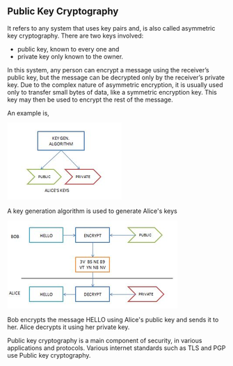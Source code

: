##	Public Key Cryptography

It refers to any system that uses key pairs and, is also called asymmetric key cryptography.
There are two keys involved: 
* public key, known to every one and  
* private key only known to the owner.  

In this system, any person can encrypt a message using the receiver’s public key, 
but the message can be decrypted only by the receiver’s private key.
Due to the complex nature of asymmetric encryption, it is usually used only to transfer small bytes of data, 
like a symmetric encryption key. This key may then be used to encrypt the rest of the message.

An example is,

![pkc1.jpg](/assets/pkc2.JPG)

A key generation algorithm is used to generate Alice's keys

![pkc2.jpg](/assets/pkc1.JPG)

Bob encrypts the message HELLO using Alice's public key and sends it to her. Alice decrypts it using her private key.

Public key cryptography is a main component of security, in various applications and protocols. 
Various internet standards such as TLS and PGP use Public key cryptography. 
